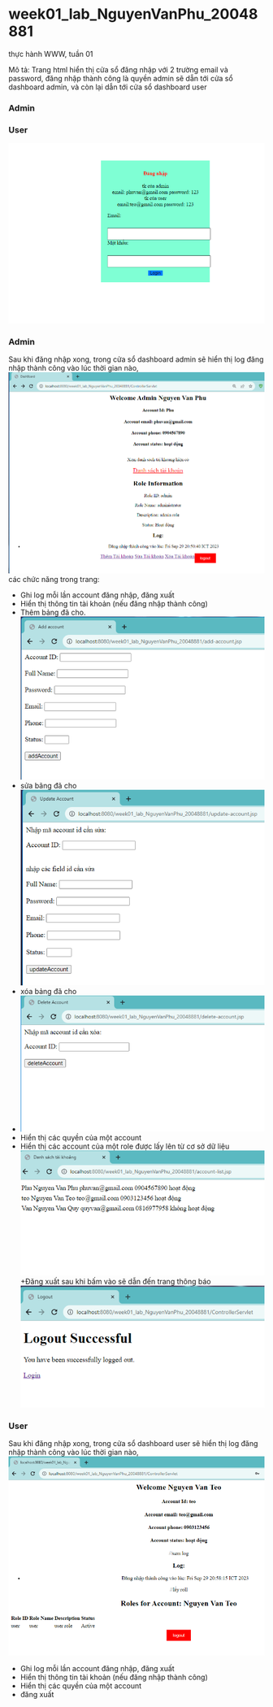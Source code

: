 # week01_lab_NguyenVanPhu_20048881
thực hành WWW, tuần 01

Mô tả: Trang html hiển thị cửa sổ đăng nhập với 2 trường email và password,
đăng nhập thành công là quyền admin sẽ dẫn tới cửa sổ dashboard admin,
và còn lại dẫn tới cửa sổ dashboard user
### Admin
### User
![img.png](img.png)


### Admin
Sau khi đăng nhập xong, trong cửa sổ dashboard admin sẽ hiển thị 
log đăng nhập thành công vào lúc thời gian nào, 
![img_7.png](img_7.png)
các chức năng trong trang:
+ Ghi log mỗi lần account đăng nhập, đăng xuất
+ Hiển thị thông tin tài khoản (nếu đăng nhập thành công)
+ Thêm bảng đã cho.
![img_2.png](img_2.png)
+ sửa bãng đã cho 
![img_4.png](img_4.png)
+ xóa bảng đã cho
+ ![img_5.png](img_5.png)
+ Hiển thị các quyền của một account 
+ Hiển thị các account của một role được lấy lên từ cơ sở dữ liệu
![img_1.png](img_1.png)
+Đăng xuất sau khi bấm vào sẽ dẫn đến trang thông báo
![img_6.png](img_6.png)


### User
Sau khi đăng nhập xong, trong cửa sổ dashboard user sẽ hiển thị
log đăng nhập thành công vào lúc thời gian nào, 
![img_8.png](img_8.png)
+ Ghi log mỗi lần account đăng nhập, đăng xuất
+ Hiển thị thông tin tài khoản (nếu đăng nhập thành công)
+ Hiển thị các quyền của một account
+ đăng xuất 

